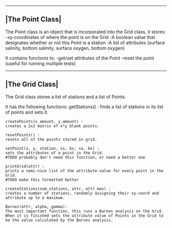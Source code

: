 -----------------
|The Point Class|
-----------------

The Point class is an object that is incorporated into the Grid class, it stores:
	-xy-coordinates of where the point is on the Grid
	-A boolean value that designates whether or not this Point is a station
	-A list of attributes (surface salinity, bottom salinity, surface oxygen, bottom oxygen)

It contains functions to:
	-get/set attributes of the Point
	-reset the point (useful for running multiple tests)

----------------
|The Grid Class|
----------------

The Grid class stores a list of stations and a list of Points.

It has the following functions:
	getStations() :
	finds a list of stations in its list of points and sets it.

	createPoints(x_amount, y_amount) :
	creates a 2x2 matrix of x*y blank points.

	resetPoints() :
	resets all of the points stored in grid.

	setPoint(x, y, station, ss, bs, so, bo) :
	sets the attributes of a point in the Grid. 
	#TODO probably don't need this function, or need a better one

	printGrid(attr) :
	prints a semi-nice list of the attribute-value for every point in the Grid. 
	#TODO make this formatted better

	createStations(num_stations, attr, attr_max) :
	creates a number of stations, randomly assigning their xy-coord and attribute up to a maximum.

	Barnes(attr, alpha, gamma):
	The most important function, this runs a Barnes analysis on the Grid.
	When it is finished sets the attribute value of Points in the Grid to be the value calculated by the Barnes analysis.


